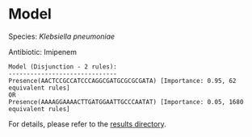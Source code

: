 
# Model

Species: *Klebsiella pneumoniae*

Antibiotic: Imipenem

```
Model (Disjunction - 2 rules):
------------------------------
Presence(AACTCCGCCATCCCAGGCGATGCGCGCGATA) [Importance: 0.95, 62 equivalent rules]
OR
Presence(AAAAGGAAAACTTGATGGAATTGCCCAATAT) [Importance: 0.05, 1680 equivalent rules]

```

For details, please refer to the [results directory](../../../../../results/scm_b/klebsiella%20pneumoniae/imipenem/repeat_9/).


